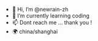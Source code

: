 - 👋 Hi, I’m @newrain-zh
- 🌱 I’m currently learning coding
- 📫 Dont reach me ... thank you !
- 🌍 china/shanghai

<!---
newrain-zh/newrain-zh is a ✨ special ✨ repository because its `README.md` (this file) appears on your GitHub profile.
You can click the Preview link to take a look at your changes.
--->
